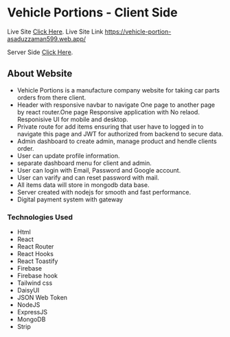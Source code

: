 # Vehicle Portions - Client Side
Live Site [Click Here](https://vehicle-portion-asaduzzaman599.web.app/).
Live Site Link https://vehicle-portion-asaduzzaman599.web.app/



Server Side [Click Here](https://github.com/programming-hero-web-course1/manufacturer-website-server-side-asaduzzaman599).




## About Website
- Vehicle Portions is a manufacture company website for taking car parts orders from there client.
- Header with responsive navbar to navigate One page to another page by react router.One page Responsive application with No relaod. Responisive UI for mobile and desktop.
- Private route for add items ensuring that user have to logged in to navigate this page and JWT for authorized from backend to secure data.
- Admin dashboard to create admin, manage product and hendle clients order. 
- User can update profile information.
- separate dashboard menu for client and admin.
- User can login with Email, Password and Google account.
- User can varify and can reset password with mail.
- All items data will store in mongodb data base.
- Server created with nodejs for smooth and fast performance.
- Digital payment system with  gateway

### Technologies Used
- Html
- React
- React Router
- React Hooks
- React Toastify
- Firebase
- Firebase hook
- Tailwind css
- DaisyUI
- JSON Web Token
- NodeJS
- ExpressJS
- MongoDB
- Strip